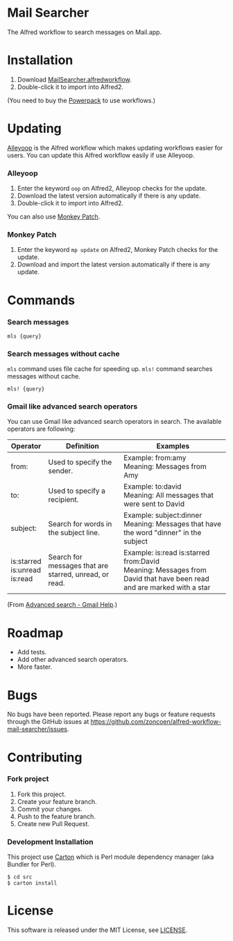 # Mail Searcher

The Alfred workflow to search messages on Mail.app.

# Installation

1. Download [MailSearcher.alfredworkflow](https://raw.github.com/zoncoen/alfred-workflow-mail-searcher/master/Mail%20Searcher.alfredworkflow).
2. Double-click it to import into Alfred2.

(You need to buy the [Powerpack](https://buy.alfredapp.com/) to use workflows.)

# Updating

[Alleyoop](http://www.alfredforum.com/topic/1582-alleyoop-update-alfred-workflows/) is the Alfred workflow which makes updating workflows easier for users.
You can update this Alfred workflow easily if use Alleyoop.

### Alleyoop

1. Enter the keyword `oop` on Alfred2, Alleyoop checks for the update.
2. Download the latest version automatically if there is any update.
3. Double-click it to import into Alfred2.

You can also use [Monkey Patch](https://github.com/BenziAhamed/monkeypatch-alfred).

### Monkey Patch

1. Enter the keyword `mp update` on Alfred2, Monkey Patch checks for the update.
2. Download and import the latest version automatically if there is any update.

# Commands

### Search messages

```
mls {query}
```

### Search messages without cache
`mls` command uses file cache for speeding up.
`mls!` command searches messages without cache.

```
mls! {query}
```

### Gmail like advanced search operators

You can use Gmail like advanced search operators in search.
The available operators are following:

|Operator|Definition|Examples|
|-----|-----|-----|
|from:|Used to specify the sender.|Example: from:amy<br>Meaning: Messages from Amy|
|to:|Used to specify a recipient.|Example: to:david<br>Meaning: All messages that were sent to David|
|subject:|Search for words in the subject line.|Example: subject:dinner<br>Meaning: Messages that have the word "dinner" in the subject|
|is:starred<br>is:unread<br>is:read|Search for messages that are starred, unread, or read.|Example: is:read is:starred from:David<br>Meaning: Messages from David that have been read and are marked with a star|

(From [Advanced search - Gmail Help](https://support.google.com/mail/answer/7190?hl=en).)

# Roadmap

- Add tests.
- Add other advanced search operators.
- More faster.

# Bugs

No bugs have been reported.
Please report any bugs or feature requests through the GitHub issues at <https://github.com/zoncoen/alfred-workflow-mail-searcher/issues>.

# Contributing

### Fork project

1. Fork this project.
2. Create your feature branch.
3. Commit your changes.
4. Push to the feature branch.
5. Create new Pull Request.

### Development Installation

This project use [Carton](https://github.com/miyagawa/carton) which is Perl module dependency manager (aka Bundler for Perl).

```
$ cd src
$ carton install
```

# License

This software is released under the MIT License, see [LICENSE](https://raw.github.com/zoncoen/alfred-workflow-mail-searcher/master/LICENSE).
